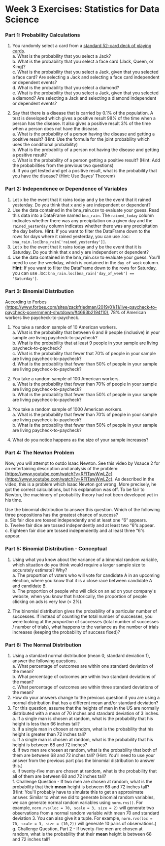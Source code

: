 # Week 3 Exercises: Statistics for Data Science

### Part 1: Probability Calculations
1. You randomly select a card from a [standard 52-card deck of playing cards](https://en.wikipedia.org/wiki/Standard_52-card_deck).  
	a. What is the probability that you select a Jack?  
	b. What is the probability that you select a face card (Jack, Queen, or King)?  
	c. What is the probability that you select a Jack, given that you selected a face card? Are selecting a Jack and selecting a face card independent or dependent events?  
	d. What is the probability that you select a diamond?  
	e. What is the probability that you select a Jack, given that you selected a diamond? Are selecting a Jack and selecting a diamond independent or dependent events?

2. Say that there is a disease that is carried by 0.1% of the population. A test is developed which gives a positive result 98% of the time when a person has the disease. It also gives a positive result 3% of the time when a person does not have the disease.  
	a. What is the probability of a person having the disease and getting a positive result? (Hint: Use the formula for the joint probability which uses the conditional probability)  
	b. What is the probability of a person not having the disease and getting a positive result?  
	c. What is the probability of a person getting a positive result? (Hint: Add the probabilities from the previous two questions)  
	d. If you get tested and get a positive result, what is the probability that you have the disease? (Hint: Use Bayes' Theorem) 

### Part 2: Independence or Dependence of Variables
1. Let x be the event that it rains today and y be the event that it rained yesterday. Do you think that x and y are independent or dependent?
2. Use the data contained in the bna_rain.csv to evaluate your guess. Read this data into a DataFrame named `bna_rain`. The `rained_today` column indicates whether there was any precipitation on a given day and the `rained_yesterday` column indicates whether there was any precipitation the day before. **Hint:** If you want to filter the DataFrame down to the rows for days where it rained yesterday, you can use .loc: `bna_rain.loc[bna_rain['rained_yesterday']]`.
3. Let x be the event that it rains today and y be the event that it is Saturday. Do you think that x and y are independent or dependent? 
4. Use the data contained in the bna_rain.csv to evaluate your guess. You'll need to use the weekday, which is contained in the `day_of_week` column. **Hint:** If you want to filter the DataFrame down to the rows for Saturday, you can use .loc: `bna_rain.loc[bna_rain['day_of_week'] == 'Saturday']`.

### Part 3:  Binomial Distribution
According to Forbes [(https://www.forbes.com/sites/zackfriedman/2019/01/11/live-paycheck-to-paycheck-government-shutdown/#4693b2194f10)](https://www.forbes.com/sites/zackfriedman/2019/01/11/live-paycheck-to-paycheck-government-shutdown/#4693b2194f10), 78% of American workers live paycheck-to-paycheck.

1. You take a random sample of 10 American workers.  
	a. What is the probability that between 6 and 9 people (inclusive) in your sample are living paycheck-to-paycheck?  
	b. What is the probability that at least 9 people in your sample are living paycheck-to-paycheck?  
	c. What is the probability that fewer that 70% of people in your sample are living paycheck-to-paycheck?  
	d. What is the probability that fewer than 50% of people in your sample are living paycheck-to-paycheck?

2. You take a random sample of 100 American workers.  
	a. What is the probability that fewer than 70% of people in your sample are living paycheck-to-paycheck?  
	b. What is the probability that fewer than 50% of people in your sample are living paycheck-to-paycheck?

3. You take a random sample of 1000 American workers.  
	a. What is the probability that fewer than 70% of people in your sample are living paycheck-to-paycheck?  
	b. What is the probability that fewer than 50% of people in your sample are living paycheck-to-paycheck?

4. What do you notice happens as the size of your sample increases?

### Part 4: The Newton Problem 
Now, you will attempt to outdo Isaac Newton. See this video by Vsauce 2 for an entertaining description and analysis of the problem: [https://www.youtube.com/watch?v=RFlTawWwLZc](https://www.youtube.com/watch?v=RFlTawWwLZc). As described in the video, this is a problem which Isaac Newton got wrong. More precisely, he got the correct calculations, but his explanation was off. To be fair to Newton, the machinery of probability theory had not been developed yet in his time.

Use the binomial distribution to answer this question.
Which of the following three propositions has the greatest chance of success?    
	a. Six fair dice are tossed independently and at least one “6” appears.    
	b. Twelve fair dice are tossed independently and at least two “6”s appear.    
	c. Eighteen fair dice are tossed independently and at least three “6”s appear.  

### Part 5: Binomial Distribution - Conceptual
1. Using what you know about the variance of a binomial random variable, which situation do you think would require a larger sample size to accurately estimate? Why?  
	a. The proportion of voters who will vote for candidate A in an upcoming election, where you know that it is a close race between candidate A and candidate B.  
	b. The proportion of people who will click on an ad on your company's website, when you know that historically, the proportion of people clicking on ads is very low (< 2%).

2. The binomial distribution gives the probability of a particular number of successes. If instead of counting the total number of successes, you were looking at the _proportion_ of successes (total number of successes / number of trials), what happens to the variance as the number of trials increases (keeping the probability of success fixed)?

### Part 6: The Normal Distribution
1. Using a standard normal distribution (mean 0, standard deviation 1), answer the following questions.  
	a. What percentage of outcomes are within one standard deviation of the mean?  
	b. What percentage of outcomes are within two standard deviations of the mean?  
	c. What percentage of outcomes are within three standard deviations of the mean?
2. How do your answers change to the previous question if you are using a normal distribution that has a different mean and/or standard deviation?
3. For this question, assume that the heights of men in the US are normally distributed with a mean of 70 inches and standard deviation of 3 inches.  
	a. If a single man is chosen at random, what is the probability that his height is less than 66 inches tall?  
	b. If a single man in chosen at random, what is the probability that his height is greater than 72 inches tall?  
	c. If a single man is chosen at random, what is the probability that his height is between 68 and 72 inches?  
	d. If two men are chosen at random, what is the probability that both of them are between 68 and 72 inches tall? (Hint: You'll need to use your answer from the previous part plus the binomial distribution to answer this.)  
	e. If twenty-five men are chosen at random, what is the probability that all of them are between 68 and 72 inches tall?   
	f. Challenge Question - If two men are chosen at random, what is the probability that their __mean__ height is between 68 and 72 inches tall? (Hint: You'll probably have to simulate this to get an approximate answer. Similar to what we did to generate binomial random variables, we can generate normal random variables using `norm.rvs()`. For example, `norm.rvs(loc = 70, scale = 3, size = 2)` will generate two observations from a normal random variable with mean 70 and standard deviation 3. You can also give it a tuple. For example, `norm.rvs(loc = 70, scale = 3, size = (10,2))` will generate 10 pairs of observations.)  
	g. Challenge Question, Part 2 - If twenty-five men are chosen at random, what is the probability that their __mean__ height is between 68 and 72 inches tall?